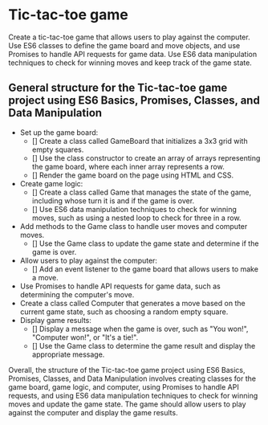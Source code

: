# Tic-tac-toe game

Create a tic-tac-toe game that allows users to play against the computer.
Use ES6 classes to define the game board and move objects, and use Promises to handle API requests for game data. Use ES6 data manipulation techniques to check for winning moves and keep track of the game state.

## General structure for the Tic-tac-toe game project using ES6 Basics, Promises, Classes, and Data Manipulation
- Set up the game board:
  - [] Create a class called GameBoard that initializes a 3x3 grid with empty squares.
  - [] Use the class constructor to create an array of arrays representing the game board, where each inner array represents a row.
  - [] Render the game board on the page using HTML and CSS.
- Create game logic:
  - [] Create a class called Game that manages the state of the game, including whose turn it is and if the game is over.
  - [] Use ES6 data manipulation techniques to check for winning moves, such as using a nested loop to check for three in a row.
- Add methods to the Game class to handle user moves and computer moves.
  - [] Use the Game class to update the game state and determine if the game is over.
- Allow users to play against the computer:
  - [] Add an event listener to the game board that allows users to make a move.
- Use Promises to handle API requests for game data, such as determining the computer's move.
- Create a class called Computer that generates a move based on the current game state, such as choosing a random empty square.
- Display game results:
  - [] Display a message when the game is over, such as "You won!", "Computer won!", or "It's a tie!".
  - [] Use the Game class to determine the game result and display the appropriate message.

Overall, the structure of the Tic-tac-toe game project using ES6 Basics, Promises, Classes, and Data Manipulation involves creating classes for the game board, game logic, and computer, using Promises to handle API requests, and using ES6 data manipulation techniques to check for winning moves and update the game state. The game should allow users to play against the computer and display the game results.
